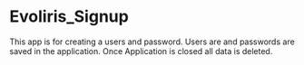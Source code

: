 # Evoliris_Signup

This app is for creating a users and password.
Users are and passwords are saved in the application.
Once Application is closed all data is deleted.
